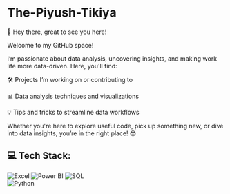# The-Piyush-Tikiya

👋 Hey there, great to see you here!

 Welcome to my GitHub space!

 I’m passionate about data analysis, uncovering insights, and making work life more data-driven. Here, you'll find:

 🛠️ Projects I’m working on or contributing to
 
 📊 Data analysis techniques and visualizations

 💡 Tips and tricks to streamline data workflows

 Whether you're here to explore useful code, pick up something new, or dive into data insights, you’re in the right place! 😎










## 💻 Tech Stack:  

![Excel](https://img.shields.io/badge/Excel-217346?logo=microsoft-excel&logoColor=white)
![Power BI](https://img.shields.io/badge/Power%20BI-F2C811?logo=powerbi&logoColor=black) 
![SQL](https://img.shields.io/badge/SQL-4479A1?logo=microsoft-sql-server&logoColor=white)  
![Python](https://img.shields.io/badge/Python-3776AB?logo=python&logoColor=white) 
